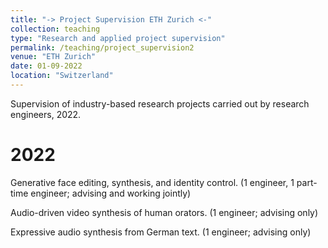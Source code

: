 ```yaml
---
title: "-> Project Supervision ETH Zurich <-"
collection: teaching
type: "Research and applied project supervision"
permalink: /teaching/project_supervision2
venue: "ETH Zurich"
date: 01-09-2022
location: "Switzerland"
---
```



Supervision of industry-based research projects carried out by research engineers, 2022.

2022
=====
Generative face editing, synthesis, and identity control. (1 engineer, 1 part-time engineer; advising and working jointly) 

Audio-driven video synthesis of human orators. (1 engineer; advising only)

Expressive audio synthesis from German text. (1 engineer; advising only)
